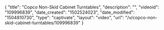 {
    "title": "Copco Non-Skid Cabinet Turntables",
    "description": "",
    "videoid": "109996839",
    "date_created": "1502524023",
    "date_modified": "1504810730",
    "type": "captivate",
    "layout": "video",
    "url": "\/v\/copco-non-skid-cabinet-turntables\/109996839"
}